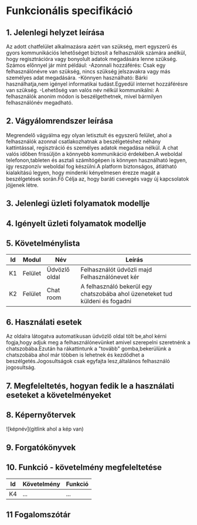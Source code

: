 # Funkcionális specifikáció
## 1. Jelenlegi helyzet leírása
Az adott chatfelület alkalmazásra azért van szükség, mert egyszerű és gyors kommunikációs lehetőséget biztosít a felhasználók számára anélkül, hogy regisztrációra vagy bonyolult adatok megadására lenne szükség.
Számos előnnyel jár mint például:
-Azonnali hozzáférés: Csak egy felhasználónévre van szükség, nincs szükség jelszavakra vagy más személyes adat megadására.
-Könnyen használható: Bárki használhatja,nem igényel informatikai tudást.Egyedül internet hozzáférésre van szükség.
-Lehetőség van valós név nélkül kommunikálni: A felhasználók anonim módon is beszélgethetnek, mivel bármilyen felhasználónév megadható.

## 2. Vágyálomrendszer leírása
Megrendelő vágyálma egy olyan letisztult és egyszerű felület, ahol a felhasználók azonnal csatlakozhatnak a beszélgetéshez néhány kattintással, regisztráció és személyes adatok megadása nélkül. A chat valós időben frissüljön a könnyebb kommunikáció érdekében.A weboldal telefonon,tableten és asztali számítógépen is könnyen használható legyen, így reszponzív weboldal fog készülni.A platform biztonságos, átlátható kialakítású legyen, hogy mindenki kényelmesen érezze magát a beszélgetések során.Fő Célja az, hogy baráti csevegés vagy új kapcsolatok jöjjenek létre.

## 3. Jelenlegi üzleti folyamatok modellje

## 4. Igényelt üzleti folyamatok modellje

## 5. Követelménylista

| Id | Modul | Név | Leírás |
| :---: | --- | --- | --- |
| K1 | Felület | Üdvözlő oldal | Felhasználót üdvözli majd Felhasználónevet kér |
| K2 | Felület | Chat room | A felhasználó bekerül egy chatszobába ahol üzeneteket tud küldeni és fogadni |

## 6. Használati esetek
Az oldalra látogatva automatikusan üdvözlő oldal tölt be,ahol kérni fogja,hogy adjuk meg a felhasználónevünket amivel szerepelni szeretnénk a chatszobába.Ezután ha rákattintunk a "tovább" gomba,bekerülünk a chatszobába ahol már többen is lehetnek és kezdődhet a beszélgetés.Jogosultságok csak egyfajta lesz,általános felhasználó jogosultság.

## 7. Megfeleltetés, hogyan fedik le a használati eseteket a követelményeket

## 8. Képernyőtervek

![képnév](gitlink ahol a kép van)

## 9. Forgatókönyvek



## 10. Funkció - követelmény megfeleltetése

| Id | Követelmény | Funkció |
| :---: | --- | --- |
| K4 | ... | ... |

## 11 Fogalomszótár
